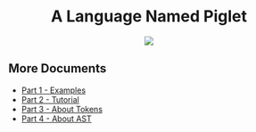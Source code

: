 <h1 align="center">A Language Named Piglet</h1>

<p align="center">
  <img src="https://i.ibb.co/ncWk2qW/piggy-bank-200.png">
</p>

## More Documents

- [Part 1 - Examples](https://b.kyuchan.cn/2020/02/02/piglet-examples/)
- [Part 2 - Tutorial](https://b.kyuchan.cn/2020/02/02/piglet-tutorial/)
- [Part 3 - About Tokens](https://b.kyuchan.cn/2020/02/02/piglet-tokens/)
- [Part 4 - About AST](https://b.kyuchan.cn/2020/02/02/piglet-ast/)